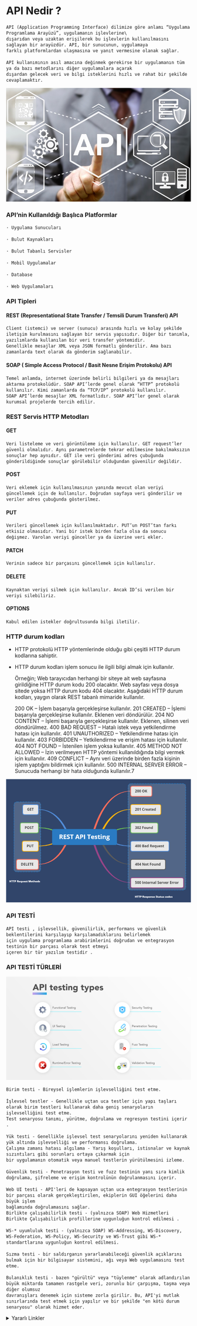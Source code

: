 
# API Nedir ?

    API (Application Programming Interface) dilimize göre anlamı “Uygulama Programlama Arayüzü”, uygulamanın işlevlerine\
    dışarıdan veya uzaktan erişilerek bu işlevlerin kullanılmasını sağlayan bir arayüzdür. API, bir sunucunun, uygulamaya
    farklı platformlardan ulaşmasına ve yanıt vermesine olanak sağlar.
    
    API kullanımının asıl amacına değinmek gerekirse bir uygulamanın tüm ya da bazı metodlarını diğer uygulamalara açarak
    dışardan gelecek veri ve bilgi isteklerini hızlı ve rahat bir şekilde cevaplamaktır.

<div align="center">
    <img src="apimage/apimage.jpg">
</div>

### API’nin Kullanıldığı Başlıca Platformlar

    · Uygulama Sunucuları
    
    · Bulut Kaynakları
    
    · Bulut Tabanlı Servisler
    
    · Mobil Uygulamalar
    
    · Database
    
    · Web Uygulamaları

### API Tipleri

#### REST (Representational State Transfer / Temsili Durum Transferi) API

    Client (istemci) ve server (sunucu) arasında hızlı ve kolay şekilde iletişim kurulmasını sağlayan bir servis yapısıdır. Diğer bir tanımla, yazılımlarda kullanılan bir veri transfer yöntemidir.
    Genellikle mesajlar XML veya JSON formatlı gönderilir. Ama bazı zamanlarda text olarak da gönderim sağlanabilir.

#### SOAP ( Simple Access Protocol / Basit Nesne Erişim Protokolu) API

    Temel anlamda, internet üzerinde belirli bilgileri ya da mesajları aktarma protokolüdür. SOAP API’lerde genel olarak “HTTP” protokolü kullanılır. Kimi zamanlarda da “TCP/IP” protokolü kullanılır.
    SOAP API’lerde mesajlar XML formatlıdır. SOAP API’ler genel olarak kurumsal projelerde tercih edilir.


### REST Servis HTTP Metodları

#### GET

    Veri listeleme ve veri görüntüleme için kullanılır. GET request’ler güvenli olmalıdır. Aynı parametrelerde tekrar edilmesine bakılmaksızın sonuçlar hep aynıdır. GET ile veri gönderimi adres çubuğunda gönderildiğinde sonuçlar görülebilir olduğundan güvenilir değildir.

#### POST

    Veri eklemek için kullanılmasının yanında mevcut olan veriyi güncellemek için de kullanılır. Doğrudan sayfaya veri gönderilir ve veriler adres çubuğunda gösterilmez.

#### PUT

    Verileri güncellemek için kullanılmaktadır. PUT’un POST’tan farkı etkisiz olmasıdır. Yani bir istek birden fazla olsa da sonucu değişmez. Varolan veriyi günceller ya da üzerine veri ekler.

#### PATCH

    Verinin sadece bir parçasını güncellemek için kullanılır.

#### DELETE
    
    Kaynaktan veriyi silmek için kullanılır. Ancak ID’si verilen bir veriyi silebiliriz.

#### OPTIONS

    Kabul edilen istekler doğrultusunda bilgi iletilir.

### HTTP durum kodları
- HTTP protokolü HTTP yöntemlerinde olduğu gibi çeşitli HTTP durum kodlarına sahiptir.
- HTTP durum kodları işlem sonucu ile ilgili bilgi almak için kullanılır.


    Örneğin; Web tarayıcıdan herhangi bir siteye ait web sayfasına girildiğine HTTP durum kodu 200 olacaktır. 
    Web sayfası veya dosya sitede yoksa HTTP durum kodu 404 olacaktır.
    Aşağıdaki HTTP durum kodları, yaygın olarak REST tabanlı mimaride kullanılır.

    200 OK – İşlem başarıyla gerçekleşirse kullanılır.
    201 CREATED – İşlemi başarıyla gerçekleşirse kullanılır. Eklenen veri döndürülür.
    204 NO CONTENT – İşlemi başarıyla gerçekleşirse kullanılır. Eklenen, silinen veri döndürülmez.
    400 BAD REQUEST – Hatalı istek veya yetkilendirme hatası için kullanılır.
    401 UNAUTHORIZED – Yetkilendirme hatası için kullanılır.
    403 FORBIDDEN – Yetkilendirme ve erişim hatası için kullanılır.
    404 NOT FOUND – İstenilen işlem yoksa kullanılır.
    405 METHOD NOT ALLOWED – İzin verilmeyen HTTP yöntemi kullanıldığında bilgi vermek için kullanılır.
    409 CONFLICT – Aynı veri üzerinde birden fazla kişinin işlem yaptığını bildirmek için kullanılır.
    500 INTERNAL SERVER ERROR – Sunucuda herhangi bir hata olduğunda kullanılır.7

<div align="center">
    <img src="apimage/api-testing-mind-map-3.png">
</div>


### API TESTİ

    API testi , işlevsellik, güvenilirlik, performans ve güvenlik beklentilerini karşılayıp karşılamadıklarını belirlemek 
    için uygulama programlama arabirimlerini doğrudan ve entegrasyon testinin bir parçası olarak test etmeyi 
    içeren bir tür yazılım testidir .

### API TESTİ TÜRLERİ

<div align="center">
    <img src="apimage/apitesttyoe.png">
</div>

    Birim testi - Bireysel işlemlerin işlevselliğini test etme.
    
    İşlevsel testler - Genellikle uçtan uca testler için yapı taşları olarak birim testleri kullanarak daha geniş senaryoların işlevselliğini test etme. 
    Test senaryosu tanımı, yürütme, doğrulama ve regresyon testini içerir .
    
    Yük testi - Genellikle işlevsel test senaryolarını yeniden kullanarak yük altında işlevselliği ve performansı doğrulama.
    Çalışma zamanı hatası algılama - Yarış koşulları, istisnalar ve kaynak sızıntıları gibi sorunları ortaya çıkarmak için 
    bir uygulamanın otomatik veya manuel testlerin yürütülmesini izleme.
    
    Güvenlik testi - Penetrasyon testi ve fuzz testinin yanı sıra kimlik doğrulama, şifreleme ve erişim kontrolünün doğrulanmasını içerir.
    
    Web UI testi - API'leri de kapsayan uçtan uca entegrasyon testlerinin bir parçası olarak gerçekleştirilen, ekiplerin GUI öğelerini daha büyük işlem 
    bağlamında doğrulamasını sağlar.
    Birlikte çalışabilirlik testi - (yalnızca SOAP) Web Hizmetleri Birlikte Çalışabilirlik profillerine uygunluğun kontrol edilmesi .
    
    WS-* uyumluluk testi - (yalnızca SOAP) WS-Addressing, WS-Discovery, WS-Federation, WS-Policy, WS-Security ve WS-Trust gibi WS-* standartlarına uygunluğun kontrol edilmesi.
    
    Sızma testi - bir saldırganın yararlanabileceği güvenlik açıklarını bulmak için bir bilgisayar sistemini, ağı veya Web uygulamasını test etme.
    
    Bulanıklık testi - bazen "gürültü" veya "tüylenme" olarak adlandırılan büyük miktarda tamamen rastgele veri, zorunlu bir çarpışma, taşma veya diğer olumsuz 
    davranışları denemek için sisteme zorla girilir. Bu, API'yi mutlak sınırlarında test etmek için yapılır ve bir şekilde "en kötü durum senaryosu" olarak hizmet eder.




<details>
<summary>Yararlı Linkler</summary>

[API ve API testi nedir?](https://medium.com/kuka-mobile-tech/api-ve-api-testi%CC%87-nedi%CC%87r-4227fc99313f)
[BTK AKADEMI - API ve API Testi](https://www.btkakademi.gov.tr/portal/course/api-ve-api-testi-12025)
[Wikipedia API Testing](https://en.wikipedia.org/wiki/API_testing)
[Katalon API Testing](https://katalon.com/api-testing)

</details>